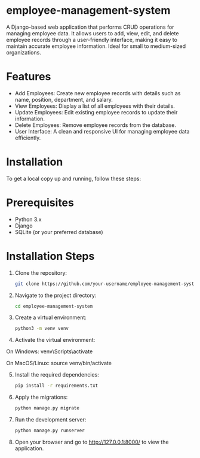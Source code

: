 # employee-management-system
A Django-based web application that performs CRUD operations for managing employee data. It allows users to add, view, edit, and delete employee records through a user-friendly interface, making it easy to maintain accurate employee information. Ideal for small to medium-sized organizations.

# Features

- Add Employees: Create new employee records with details such as name, position, department, and salary.
- View Employees: Display a list of all employees with their details.
- Update Employees: Edit existing employee records to update their information.
- Delete Employees: Remove employee records from the database.
- User Interface: A clean and responsive UI for managing employee data efficiently.

# Installation

To get a local copy up and running, follow these steps:

# Prerequisites

- Python 3.x
- Django
- SQLite (or your preferred database)

# Installation Steps

1. Clone the repository:
   ```bash
   git clone https://github.com/your-username/employee-management-system.git

2. Navigate to the project directory:
   ```bash
   cd employee-management-system

3. Create a virtual environment:
   ```bash
   python3 -m venv venv

4. Activate the virtual environment:

On Windows:
venv\Scripts\activate

On MacOS/Linux:
source venv/bin/activate

5. Install the required dependencies:
   ```bash
   pip install -r requirements.txt

6. Apply the migrations:
   ```bash
   python manage.py migrate

7. Run the development server:
   ```bash
   python manage.py runserver

8. Open your browser and go to http://127.0.0.1:8000/ to view the application.
